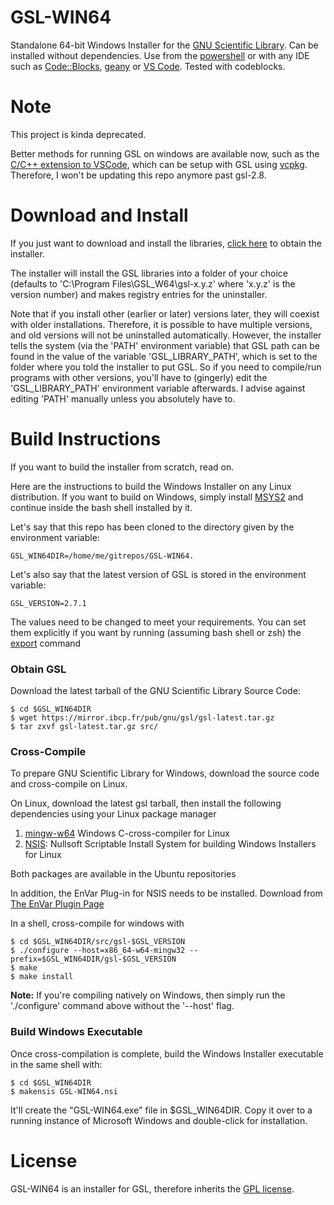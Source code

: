 # GSL-WIN64
Standalone 64-bit Windows Installer for the [GNU Scientific Library](https://www.gnu.org/software/gsl/). Can be installed without dependencies. Use from the [powershell](https://docs.microsoft.com/en-us/powershell/scripting/overview) or with any IDE such as [Code::Blocks](https://www.codeblocks.org/), [geany](https://www.geany.org/) or [VS Code](https://code.visualstudio.com/). Tested with codeblocks.

# Note
This project is kinda deprecated.

Better methods for running GSL on windows are available now, such as the [C/C++ extension to VSCode](https://marketplace.visualstudio.com/items?itemName=ms-vscode.cpptools), which can be setup with GSL using [vcpkg](https://vcpkg.link/ports/gsl). Therefore, I won't be updating this repo anymore past gsl-2.8.


# Download and Install

If you just want to download and install the libraries, [click here](https://github.com/hariseldon99/GSL-WIN64/releases/) to obtain the installer.

The installer will install the GSL libraries into a folder of your choice (defaults to 'C:\Program Files\GSL_W64\gsl-x.y.z' where 'x.y.z' is the version number) and makes registry entries for the uninstaller. 

Note that if you install other (earlier or later) versions later, they will coexist with older installations. Therefore, it is possible to have multiple versions, and old versions will not be uninstalled automatically. However, the installer tells the system (via the 'PATH' environment variable) that GSL path can be found in the value of the variable 'GSL_LIBRARY_PATH', which is set to the folder where you told the installer to put GSL. So if you need to compile/run programs with other versions, you'll have to (gingerly) edit the 'GSL_LIBRARY_PATH' environment variable afterwards. I advise against editing 'PATH' manually unless you absolutely have to.

# Build Instructions
If you want to build the installer from scratch, read on.

Here are the instructions to build the Windows Installer on any Linux distribution. If you want to build on Windows, simply install [MSYS2](https://www.msys2.org/) and continue inside the bash shell installed by it.

Let's say that this repo has been cloned to the directory given by the environment variable: 

    GSL_WIN64DIR=/home/me/gitrepos/GSL-WIN64.

Let's also say that the latest version of GSL is stored in the environment variable:

    GSL_VERSION=2.7.1

The values need to be changed to meet your requirements. You can set them explicitly if you want by running (assuming bash shell or zsh) the [export](https://devconnected.com/set-environment-variable-bash-how-to/) command

### Obtain GSL
Download the latest tarball of the GNU Scientific Library Source Code:

    $ cd $GSL_WIN64DIR
    $ wget https://mirror.ibcp.fr/pub/gnu/gsl/gsl-latest.tar.gz
    $ tar zxvf gsl-latest.tar.gz src/

### Cross-Compile
To prepare GNU Scientific Library for Windows, download the source code and cross-compile on Linux.

On Linux, download the latest gsl tarball, then install the following dependencies using your Linux package manager

1. [mingw-w64](https://www.mingw-w64.org/) Windows C-cross-compiler for Linux 
2. [NSIS](https://nsis.sourceforge.io): Nullsoft Scriptable Install System for building Windows Installers for Linux

Both packages are available in the Ubuntu repositories

In addition, the EnVar Plug-in for NSIS needs to be installed. Download from [The EnVar Plugin Page](https://nsis.sourceforge.io/EnVar_plug-in)

In a shell, cross-compile for windows with 

    $ cd $GSL_WIN64DIR/src/gsl-$GSL_VERSION
    $ ./configure --host=x86_64-w64-mingw32 --prefix=$GSL_WIN64DIR/gsl-$GSL_VERSION
    $ make
    $ make install

**Note:** If you're compiling natively on Windows, then simply run the './configure' command above without the '--host' flag.

### Build Windows Executable

Once cross-compilation is complete, build the Windows Installer executable in the same shell with:
    
    $ cd $GSL_WIN64DIR
    $ makensis GSL-WIN64.nsi

It'll create the "GSL-WIN64.exe" file in $GSL_WIN64DIR. Copy it over to a running instance of Microsoft Windows and double-click for installation.


# License
GSL-WIN64 is an installer for GSL, therefore inherits the [GPL license](http://www.gnu.org/copyleft/gpl.html).
